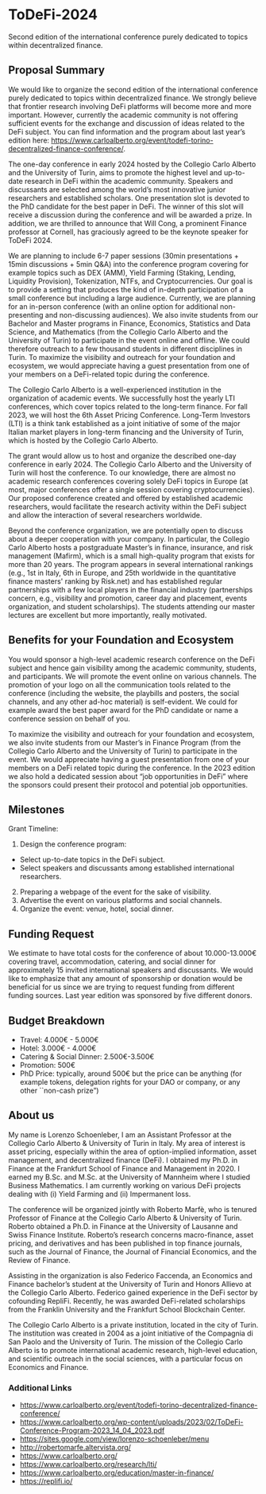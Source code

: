 # ToDeFi-2024
Second edition of the international conference purely dedicated to topics within decentralized finance. 

## Proposal Summary
We would like to organize the second edition of the international conference purely dedicated to topics within decentralized finance. We strongly believe that frontier research involving DeFi platforms will become more and more important. However, currently the academic community is not offering sufficient events for the exchange and discussion of ideas related to the DeFi subject. You can find information and the program about last year’s edition here: https://www.carloalberto.org/event/todefi-torino-decentralized-finance-conference/.

The one-day conference in early 2024 hosted by the Collegio Carlo Alberto and the University of Turin, aims to promote the highest level and up-to-date research in DeFi within the academic community. Speakers and discussants are selected among the world’s most innovative junior researchers and established scholars. One presentation slot is devoted to the PhD candidate for the best paper in DeFi. The winner of this slot will receive a discussion during the conference and will be awarded a prize. In addition, we are thrilled to announce that Will Cong, a prominent Finance professor at Cornell, has graciously agreed to be the keynote speaker for ToDeFi 2024.

We are planning to include 6-7 paper sessions (30min presentations + 15min discussions + 5min Q&A) into the conference program covering for example topics such as DEX (AMM), Yield Farming (Staking, Lending, Liquidity Provision), Tokenization, NTFs, and Cryptocurrencies. Our goal is to provide a setting that produces the kind of in-depth participation of a small conference but including a large audience. Currently, we are planning for an in-person conference (with an online option for additional non-presenting and non-discussing audiences). We also invite students from our Bachelor and Master programs in Finance, Economics, Statistics and Data Science, and Mathematics (from the Collegio Carlo Alberto and the University of Turin) to participate in the event online and offline. We could therefore outreach to a few thousand students in different disciplines in Turin. To maximize the visibility and outreach for your foundation and ecosystem, we would appreciate having a guest presentation from one of your members on a DeFi-related topic during the conference.

The Collegio Carlo Alberto is a well-experienced institution in the organization of academic events. We successfully host the yearly LTI conferences, which cover topics related to the long-term finance. For fall 2023, we will host the 6th Asset Pricing Conference. Long-Term Investors (LTI) is a think tank established as a joint initiative of some of the major Italian market players in long-term financing and the University of Turin, which is hosted by the Collegio Carlo Alberto.

The grant would allow us to host and organize the described one-day conference in early 2024. The Collegio Carlo Alberto and the University of Turin will host the conference. To our knowledge, there are almost no academic research conferences covering solely DeFi topics in Europe (at most, major conferences offer a single session covering cryptocurrencies). Our proposed conference created and offered by established academic researchers, would facilitate the research activity within the DeFi subject and allow the interaction of several researchers worldwide. 

Beyond the conference organization, we are potentially open to discuss about a deeper cooperation with your company. In particular, the Collegio Carlo Alberto hosts a postgraduate Master’s in finance, insurance, and risk management (Mafirm), which is a small high-quality program that exists for more than 20 years. The program appears in several international rankings (e.g., 1st in Italy, 6th in Europe, and 25th worldwide in the quantitative finance masters' ranking by Risk.net) and has established regular partnerships with a few local players in the financial industry (partnerships concern, e.g., visibility and promotion, career day and placement, events organization, and student scholarships). The students attending our master lectures are excellent but more importantly, really motivated.

## Benefits for your Foundation and Ecosystem
You would sponsor a high-level academic research conference on the DeFi subject and hence gain visibility among the academic community, students, and participants. We will promote the event online on various channels. The promotion of your logo on all the communication tools related to the conference (including the website, the playbills and posters, the social channels, and any other ad-hoc material) is self-evident. We could for example award the best paper award for the PhD candidate or name a conference session on behalf of you.

To maximize the visibility and outreach for your foundation and ecosystem, we also invite students from our Master’s in Finance Program (from the Collegio Carlo Alberto and the University of Turin) to participate in the event. We would appreciate having a guest presentation from one of your members on a DeFi related topic during the conference. In the 2023 edition we also hold a dedicated session about “job opportunities in DeFi” where the sponsors could present their protocol and potential job opportunities.

## Milestones 
Grant Timeline: 
1.	Design the conference program:
  - Select up-to-date topics in the DeFi subject.
  - Select speakers and discussants among established international researchers.
2.	Preparing a webpage of the event for the sake of visibility.
3.	Advertise the event on various platforms and social channels.
4.	Organize the event: venue, hotel, social dinner.

## Funding Request
We estimate to have total costs for the conference of about 10.000-13.000€ covering travel, accommodation, catering, and social dinner for approximately 15 invited international speakers and discussants. We would like to emphasize that any amount of sponsorship or donation would be beneficial for us since we are trying to request funding from different funding sources. Last year edition was sponsored by five different donors. 

## Budget Breakdown
- Travel: 4.000€ - 5.000€
- Hotel: 3.000€ - 4.000€
- Catering & Social Dinner: 2.500€-3.500€
- Promotion: 500€
- PhD Price: typically, around 500€ but the price can be anything (for example tokens, delegation rights for your DAO or company, or any other ``non-cash prize”)

## About us
My name is Lorenzo Schoenleber, I am an Assistant Professor at the Collegio Carlo Alberto & University of Turin in Italy. My area of interest is asset pricing, especially within the area of option-implied information, asset management, and decentralized finance (DeFi). I obtained my Ph.D. in Finance at the Frankfurt School of Finance and Management in 2020. I earned my B.Sc. and M.Sc. at the University of Mannheim where I studied Business Mathematics. I am currently working on various DeFi projects dealing with (i) Yield Farming and (ii) Impermanent loss.

The conference will be organized jointly with Roberto Marfè, who is tenured Professor of Finance at the Collegio Carlo Alberto & University of Turin. Roberto obtained a Ph.D. in Finance at the University of Lausanne and Swiss Finance Institute. Roberto’s research concerns macro-finance, asset pricing, and derivatives and has been published in top finance journals, such as the Journal of Finance, the Journal of Financial Economics, and the Review of Finance.

Assisting in the organization is also Federico Faccenda, an Economics and Finance bachelor’s student at the University of Turin and Honors Allievo at the Collegio Carlo Alberto. Federico gained experience in the DeFi sector by cofounding RepliFi. Recently, he was awarded DeFi-related scholarships from the Franklin University and the Frankfurt School Blockchain Center. 

The Collegio Carlo Alberto is a private institution, located in the city of Turin. The institution was created in 2004 as a joint initiative of the Compagnia di San Paolo and the University of Turin. The mission of the Collegio Carlo Alberto is to promote international academic research, high-level education, and scientific outreach in the social sciences, with a particular focus on Economics and Finance.

### Additional Links
- https://www.carloalberto.org/event/todefi-torino-decentralized-finance-conference/
- https://www.carloalberto.org/wp-content/uploads/2023/02/ToDeFi-Conference-Program-2023_14_04_2023.pdf
- https://sites.google.com/view/lorenzo-schoenleber/menu
- http://robertomarfe.altervista.org/
- https://www.carloalberto.org/
- https://www.carloalberto.org/research/lti/
- https://www.carloalberto.org/education/master-in-finance/
- https://replifi.io/ 
